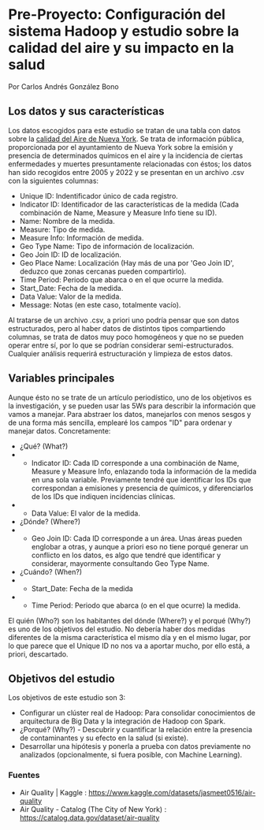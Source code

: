 # Pre-Proyecto: Configuración del sistema Hadoop y estudio sobre la calidad del aire y su impacto en la salud
Por Carlos Andrés González Bono

## Los datos y sus características

Los datos escogidos para este estudio se tratan de una tabla con datos sobre la [calidad del Aire de Nueva York](https://catalog.data.gov/dataset/air-quality). Se trata de información pública, proporcionada por el ayuntamiento de Nueva York sobre la emisión y presencia de determinados químicos en el aire y la incidencia de ciertas enfermedades y muertes presuntamente relacionadas con éstos; los datos han sido recogidos entre 2005 y 2022 y se presentan en un archivo .csv con la siguientes columnas:

- Unique ID: Indentificador único de cada registro.
- Indicator ID: Identificador de las características de la medida (Cada combinación de Name, Measure y Measure Info tiene su ID).
- Name: Nombre de la medida.
- Measure: Tipo de medida.
- Measure Info: Información de medida.
- Geo Type Name: Tipo de información de localización.
- Geo Join ID: ID de localización.
- Geo Place Name: Localización (Hay más de una por 'Geo Join ID', deduzco que zonas cercanas pueden compartirlo).
- Time Period: Periodo que abarca o en el que ocurre la medida.
- Start_Date: Fecha de la medida.
- Data Value: Valor de la medida.
- Message: Notas (en este caso, totalmente vacío).

Al tratarse de un archivo .csv, a priori uno podría pensar que son datos estructurados, pero al haber datos de distintos tipos compartiendo columnas, se trata de datos muy poco homogéneos y que no se pueden operar entre sí, por lo que se podrían considerar semi-estructurados. Cualquier análisis requerirá estructuración y limpieza de estos datos.

## Variables principales

Aunque ésto no se trate de un artículo periodístico, uno de los objetivos es la investigación, y se pueden usar las 5Ws para describir la información que vamos a manejar. Para abstraer los datos, manejarlos con menos sesgos y de una forma más sencilla, emplearé los campos "ID" para ordenar y manejar datos. Concretamente:

- ¿Qué? (What?)
- - Indicator ID: Cada ID corresponde a una combinación de Name, Measure y Measure Info, enlazando toda la información de la medida en una sola variable. Previamente tendré que identificar los IDs que correspondan a emisiones y presencia de químicos, y diferenciarlos de los IDs que indiquen incidencias clínicas.
- - Data Value: El valor de la medida.
- ¿Dónde? (Where?)
- - Geo Join ID: Cada ID corresponde a un área. Unas áreas pueden englobar a otras, y aunque a priori eso no tiene porqué generar un conflicto en los datos, es algo que tendré que identificar y considerar, mayormente consultando Geo Type Name.
- ¿Cuándo? (When?)
- - Start_Date: Fecha de la medida 
- - Time Period: Periodo que abarca (o en el que ocurre) la medida.

El quién (Who?) son los habitantes del dónde (Where?) y el porqué (Why?) es uno de los objetivos del estudio. No debería haber dos medidas diferentes de la misma característica el mismo día y en el mismo lugar, por lo que parece que el Unique ID no nos va a aportar mucho, por ello está, a priori, descartado.

## Objetivos del estudio

Los objetivos de este estudio son 3:

- Configurar un clúster real de Hadoop: Para consolidar conocimientos de arquitectura de Big Data y la integración de Hadoop con Spark.
- ¿Porqué? (Why?) - Descubrir y cuantificar la relación entre la presencia de contaminantes y su efecto en la salud (si existe).
- Desarrollar una hipótesis y ponerla a prueba con datos previamente no analizados (opcionalmente, si fuera posible, con Machine Learning).

### Fuentes
- Air Quality | Kaggle : https://www.kaggle.com/datasets/jasmeet0516/air-quality
- Air Quality - Catalog (The City of New York) : https://catalog.data.gov/dataset/air-quality
